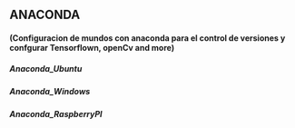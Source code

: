 
## ANACONDA

#### (Configuracion de mundos con anaconda para el control de versiones y confgurar Tensorflown, openCv and more)

##### Anaconda_Ubuntu 

##### Anaconda_Windows

##### Anaconda_RaspberryPI

